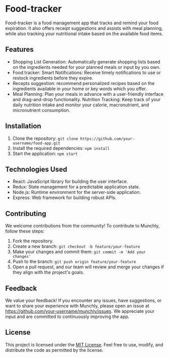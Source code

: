 # Food-tracker

Food-tracker is a food management app that tracks and remind your food expiration. It also offers receipt suggestions and assists with meal planning, while also tracking your nutritional intake based on the available food items.

## Features
- Shopping List Generation: Automatically generate shopping lists based on the ingredients needed for your planned meals or input by you own.
- Food tracker: Smart Notifications: Receive timely notifications to use or restock ingredients before they expire.
- Recepts suggestion: recommend personalized recipes based on the ingredients available in your home or key words which you offer.
- Meal Planning: Plan your meals in advance with a user-friendly interface and drag-and-drop functionality.
Nutrition Tracking: Keep track of your daily nutrition intake and monitor your calorie, macronutrient, and micronutrient consumption.

## Installation

1. Clone the repository: `git clone https://github.com/your-username/food-app.git`
2. Install the required dependencies: `npm install`
3. Start the application: `npm start`

## Technologies Used

- React: JavaScript library for building the user interface.
- Redux: State management for a predictable application state.
- Node.js: Runtime environment for the server-side application.
- Express: Web framework for building robust APIs.

## Contributing

We welcome contributions from the community! To contribute to Munchly, follow these steps:

1. Fork the repository.
2. Create a new branch: `git checkout -b feature/your-feature`
3. Make your changes and commit them: `git commit -m 'Add your changes'`
4. Push to the branch: `git push origin feature/your-feature`
5. Open a pull request, and our team will review and merge your changes if they align with the project's goals.

## Feedback

We value your feedback! If you encounter any issues, have suggestions, or want to share your experience with Munchly, please open an issue at https://github.com/your-username/munchly/issues. We appreciate your input and are committed to continuously improving the app.

## License

This project is licensed under the [MIT License](https://github.com/zz9tf/food-app/blob/main/LICENSE). Feel free to use, modify, and distribute the code as permitted by the license.
